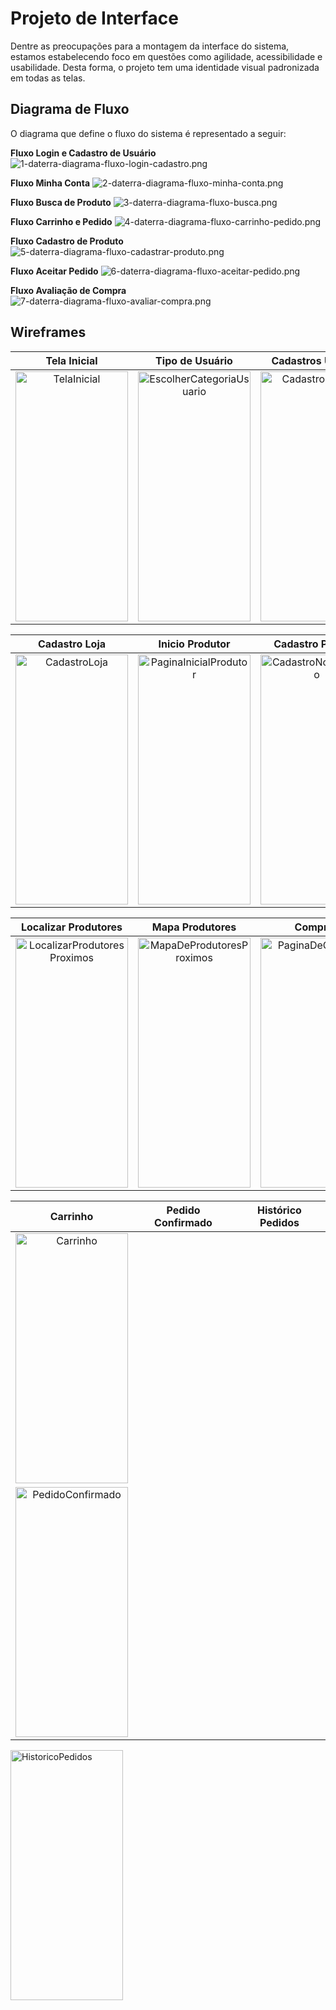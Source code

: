 
# Projeto de Interface

Dentre as preocupações para a montagem da interface do sistema, estamos estabelecendo foco em questões como agilidade, acessibilidade e usabilidade. Desta forma, o projeto tem uma identidade visual padronizada em todas as telas.

## Diagrama de Fluxo

O diagrama que define o fluxo do sistema é representado a seguir:

**Fluxo Login e Cadastro de Usuário**
![1-daterra-diagrama-fluxo-login-cadastro.png](https://github.com/ICEI-PUC-Minas-PMV-ADS/pmv-ads-2022-2-e3-proj-mov-t2-da-terra/blob/main/entregas/images/diagrama-fluxo/1-daterra-diagrama-fluxo-login-cadastro.png)

**Fluxo Minha Conta**
![2-daterra-diagrama-fluxo-minha-conta.png](https://github.com/ICEI-PUC-Minas-PMV-ADS/pmv-ads-2022-2-e3-proj-mov-t2-da-terra/blob/main/entregas/images/diagrama-fluxo/2-daterra-diagrama-fluxo-minha-conta.png)

**Fluxo Busca de Produto**
![3-daterra-diagrama-fluxo-busca.png](https://github.com/ICEI-PUC-Minas-PMV-ADS/pmv-ads-2022-2-e3-proj-mov-t2-da-terra/blob/main/entregas/images/diagrama-fluxo/3-daterra-diagrama-fluxo-busca.png)

**Fluxo Carrinho e Pedido**
![4-daterra-diagrama-fluxo-carrinho-pedido.png](https://github.com/ICEI-PUC-Minas-PMV-ADS/pmv-ads-2022-2-e3-proj-mov-t2-da-terra/blob/main/entregas/images/diagrama-fluxo/4-daterra-diagrama-fluxo-carrinho-pedido.png)

**Fluxo Cadastro de Produto**
![5-daterra-diagrama-fluxo-cadastrar-produto.png](https://github.com/ICEI-PUC-Minas-PMV-ADS/pmv-ads-2022-2-e3-proj-mov-t2-da-terra/blob/main/entregas/images/diagrama-fluxo/5-daterra-diagrama-fluxo-cadastrar-produto.png)

**Fluxo Aceitar Pedido**
![6-daterra-diagrama-fluxo-aceitar-pedido.png](https://github.com/ICEI-PUC-Minas-PMV-ADS/pmv-ads-2022-2-e3-proj-mov-t2-da-terra/blob/main/entregas/images/diagrama-fluxo/6-daterra-diagrama-fluxo-aceitar-pedido.png)

**Fluxo Avaliação de Compra**
![7-daterra-diagrama-fluxo-avaliar-compra.png](https://github.com/ICEI-PUC-Minas-PMV-ADS/pmv-ads-2022-2-e3-proj-mov-t2-da-terra/blob/main/entregas/images/diagrama-fluxo/7-daterra-diagrama-fluxo-avaliar-compra.png)

## Wireframes
| Tela Inicial | Tipo de Usuário  |Cadastros Usuário | 
|:---:|:---:|:---:|
|<img src="https://github.com/ICEI-PUC-Minas-PMV-ADS/pmv-ads-2022-2-e3-proj-mov-t2-da-terra/blob/main/entregas/images/wireframes/TelaInicial.png" alt="TelaInicial" width="180" height="400" />|<img src="https://github.com/ICEI-PUC-Minas-PMV-ADS/pmv-ads-2022-2-e3-proj-mov-t2-da-terra/blob/main/entregas/images/wireframes/EscolherCategoriaUsuario.png" alt="EscolherCategoriaUsuario" width="180" height="400" />|<img src="https://github.com/ICEI-PUC-Minas-PMV-ADS/pmv-ads-2022-2-e3-proj-mov-t2-da-terra/blob/main/entregas/images/wireframes/TelaCadastro.png" alt="CadastroUsuario" width="180" height="400" />|

| Cadastro Loja | Inicio Produtor | Cadastro Produto | Editar Produto | Histórico Vendas |
|:---:|:---:|:---:|:---:|:---:|
|<img src="https://github.com/ICEI-PUC-Minas-PMV-ADS/pmv-ads-2022-2-e3-proj-mov-t2-da-terra/blob/main/entregas/images/wireframes/CadastroLoja.png" alt="CadastroLoja" width="180" height="400" />|<img src="https://github.com/ICEI-PUC-Minas-PMV-ADS/pmv-ads-2022-2-e3-proj-mov-t2-da-terra/blob/main/entregas/images/wireframes/PaginaInicialProdutor.png" alt="PaginaInicialProdutor" width="180" height="400" />|<img src="https://github.com/ICEI-PUC-Minas-PMV-ADS/pmv-ads-2022-2-e3-proj-mov-t2-da-terra/blob/main/entregas/images/wireframes/CadastroNovoProduto.png" alt="CadastroNovoProduto" width="180" height="400" />|<img src="https://github.com/ICEI-PUC-Minas-PMV-ADS/pmv-ads-2022-2-e3-proj-mov-t2-da-terra/blob/main/entregas/images/wireframes/EditarProdutoExistente.png" alt="EditarProduto" width="180" height="400" />|<img src="https://github.com/ICEI-PUC-Minas-PMV-ADS/pmv-ads-2022-2-e3-proj-mov-t2-da-terra/blob/main/entregas/images/wireframes/HistoricoVendas.png" alt="HistoricoVendas" width="180" height="400" />

| Localizar Produtores | Mapa Produtores | Compras | Escolher Produto |
|:---:|:---:|:---:|:---:|
|<img src="https://github.com/ICEI-PUC-Minas-PMV-ADS/pmv-ads-2022-2-e3-proj-mov-t2-da-terra/blob/main/entregas/images/wireframes/LocalizarProdutoresProximos.png" alt="LocalizarProdutoresProximos" width="180" height="400" />|<img src="https://github.com/ICEI-PUC-Minas-PMV-ADS/pmv-ads-2022-2-e3-proj-mov-t2-da-terra/blob/main/entregas/images/wireframes/MapaDeProdutoresProximos.png" alt="MapaDeProdutoresProximos" width="180" height="400" />|<img src="https://github.com/ICEI-PUC-Minas-PMV-ADS/pmv-ads-2022-2-e3-proj-mov-t2-da-terra/blob/main/entregas/images/wireframes/PaginaDeCompras.png" alt="PaginaDeCompras" width="180" height="400" />|<img src="https://github.com/ICEI-PUC-Minas-PMV-ADS/pmv-ads-2022-2-e3-proj-mov-t2-da-terra/blob/main/entregas/images/wireframes/SelecaoDeProdutoCompra.png" alt="SelecaoDeProdutoCompra" width="180" height="400" />

| Carrinho | Pedido Confirmado | Histórico Pedidos |
|:---:|:---:|:---:|
|<img src="https://github.com/ICEI-PUC-Minas-PMV-ADS/pmv-ads-2022-2-e3-proj-mov-t2-da-terra/blob/main/entregas/images/wireframes/Carrinho.png" alt="Carrinho" width="180" height="400" />|
<img src="https://github.com/ICEI-PUC-Minas-PMV-ADS/pmv-ads-2022-2-e3-proj-mov-t2-da-terra/blob/main/entregas/images/wireframes/PedidoConfirmado.png" alt="PedidoConfirmado" width="180" height="400" />|
<img src="https://github.com/ICEI-PUC-Minas-PMV-ADS/pmv-ads-2022-2-e3-proj-mov-t2-da-terra/blob/main/entregas/images/wireframes/HistoricoPedidos.png" alt="HistoricoPedidos" width="180" height="400" />
